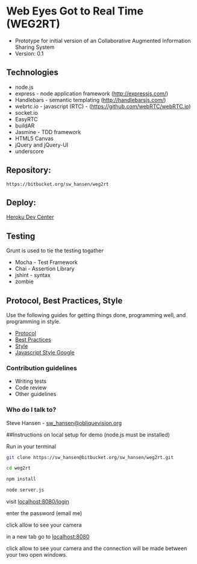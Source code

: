 # Web Eyes Got to Real Time (WEG2RT) #

* Prototype for initial version of an Collaborative Augmented Information Sharing System
* Version: 0.1

## Technologies

* node.js
* express - node  application framework (http://expressjs.com/)
* Handlebars - semantic templating (http://handlebarsjs.com/)
* webrtc.io - javascript (RTC) -  (https://github.com/webRTC/webRTC.io)
* socket.io
* EasyRTC
* buildAR
* Jasmine - TDD framework
* HTML5 Canvas
* jQuery and jQuery-UI
* underscore

## Repository:

    https://bitbucket.org/sw_hansen/weg2rt

## Deploy:

[Heroku Dev Center](https://devcenter.heroku.com/articles/getting-started-with-nodejs#introduction)

## Testing

Grunt is used to tie the testing togather

* Mocha - Test Framework
* Chai - Assertion Library
* jshint - syntax
* zombie

## Protocol, Best Practices, Style

Use the following guides for getting things done, programming well, and
programming in style.

* [Protocol](http://github.com/thoughtbot/guides/blob/master/protocol)
* [Best Practices](http://github.com/thoughtbot/guides/blob/master/best-practices)
* [Style](http://github.com/thoughtbot/guides/blob/master/style)
* [Javascript Style Google](https://google-styleguide.googlecode.com/svn/trunk/javascriptguide.xml)

### Contribution guidelines ###

* Writing tests
* Code review
* Other guidelines

### Who do I talk to? ###

Steve Hansen - sw_hansen@obliquevision.org


##Instructions on local setup for demo (node.js must be installed)

Run in your terminal

```bash
git clone https://sw_hansen@bitbucket.org/sw_hansen/weg2rt.git
```

```bash
cd weg2rt
```

```bash
npm install
```

```bash
node server.js
```

visit [localhost:8080/login](http://localhost:8080/login)

enter the password (email me)

click allow to see your camera

in a new tab go to [localhost:8080](http://localhost:8080)

click allow to see your camera and the connection will be made between your two open windows.



